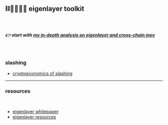 ## ⛓🫱🏻‍🫲🏽 eigenlayer toolkit

<br>

##### 👉 start with [my in-depth analysis on eigenlayer and cross-chain mev]()

<br>

### slashing

* [cryptoeconomics of slashing](https://a16zcrypto.com/content/article/the-cryptoeconomics-of-slashing/)


---

### resources

<br>

* [eigenlayer whitepaper](https://eigenlayer.xyz/whitepaper.pdf)
* [eigenlayer resources](https://hackmd.io/@Restakers/EigenLayer-Unofficial)
